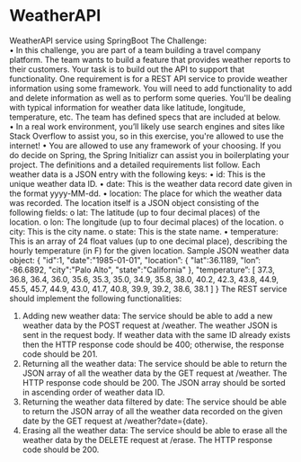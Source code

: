 # WeatherAPI
WeatherAPI service using SpringBoot
The Challenge:  
• In this challenge, you are part of a team building a travel company platform. The team wants to  build a feature that provides weather reports to their customers. Your task is to build out the  API to support that functionality. One requirement is for a REST API service to provide weather  information using some framework. You will need to add functionality to add and delete  information as well as to perform some queries. You'll be dealing with typical information for  weather data like latitude, longitude, temperature, etc. The team has defined specs that are  included at below.  
• In a real work environment, you’ll likely use search engines and sites like Stack Overflow to assist  you, so in this exercise, you're allowed to use the internet! 
• You are allowed to use any framework of your choosing. If you do decide on Spring, the Spring  Initializr can assist you in boilerplating your project. 
The definitions and a detailed requirements list follow. 
Each weather data is a JSON entry with the following keys: 
• id: This is the unique weather data ID. 
• date: This is the weather data record date given in the format yyyy-MM-dd. • location: The place for which the weather data was recorded. The location itself is a JSON object  consisting of the following fields: 
o lat: The latitude (up to four decimal places) of the location. 
o lon: The longitude (up to four decimal places) of the location. 
o city: This is the city name. 
o state: This is the state name. 
• temperature: This is an array of 24 float values (up to one decimal place), describing the hourly  temperature (in F) for the given location. 
Sample JSON weather data object: 
{ 
 "id":1,
 "date":"1985-01-01",  "location”: { 
 "lat":36.1189,  "lon”: -86.6892,  "city":"Palo Alto",  "state":"California"  }, 
 "temperature”: [  37.3, 
 36.8, 
 36.4, 
 36.0, 
 35.6, 
 35.3, 
 35.0, 
 34.9, 
 35.8, 
 38.0, 
 40.2, 
 42.3, 
 43.8, 
 44.9, 
 45.5, 
 45.7, 
 44.9, 
 43.0, 
 41.7, 
 40.8, 
 39.9,
 39.2, 
 38.6, 
 38.1 
 ] 
} 
The REST service should implement the following functionalities: 
1. Adding new weather data: The service should be able to add a new weather data by the POST  request at /weather. The weather JSON is sent in the request body. If weather data with the  same ID already exists then the HTTP response code should be 400; otherwise, the response  code should be 201. 
2. Returning all the weather data: The service should be able to return the JSON array of all the  weather data by the GET request at /weather. The HTTP response code should be 200. The JSON  array should be sorted in ascending order of weather data ID. 
3. Returning the weather data filtered by date: The service should be able to return the JSON array of all the weather data recorded on the given date by the GET request at  /weather?date={date}. 
4. Erasing all the weather data: The service should be able to erase all the weather data by the  DELETE request at /erase. The HTTP response code should be 200.
